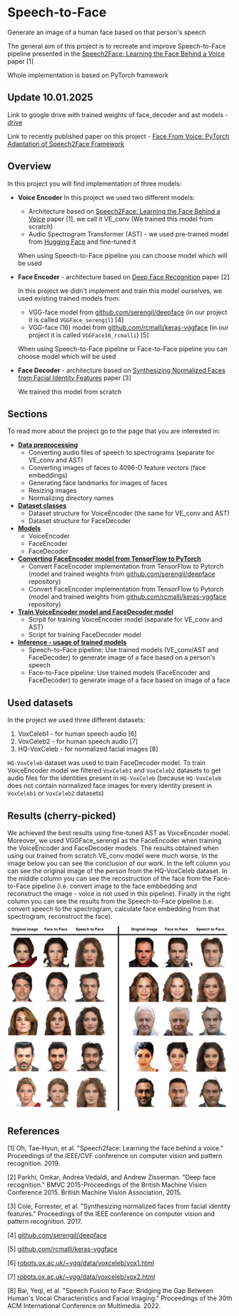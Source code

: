 # Speech-to-Face
Generate an image of a human face based on that person's speech

The general aim of this project is to recreate and improve Speech-to-Face pipeline presented in the [Speech2Face: Learning the Face Behind a Voice](https://arxiv.org/abs/1905.09773) paper [1]

Whole implementation is based on PyTorch framework

## Update 10.01.2025
Link to google drive with trained weights of face_decoder and ast models - [drive](https://drive.google.com/drive/u/2/folders/1dwHbmtdppmsrUHks9Gw82zDA15qJm9o8)

Link to recently published paper on this project - [Face From Voice: PyTorch Adaptation of Speech2Face Framework](https://www.sciencedirect.com/science/article/pii/S1877050924024153)

## Overview
In this project you will find implementation of three models:
- **Voice Encoder**
  In this project we used two different models:
    - Architecture based on [Speech2Face: Learning the Face Behind a Voice](https://arxiv.org/abs/1905.09773) paper [1], we call it VE_conv (We trained this model from scratch)
    - Audio Spectrogram Transformer (AST) - we used pre-trained model from [Hugging Face](https://huggingface.co/docs/transformers/model_doc/audio-spectrogram-transformer) and fine-tuned it
  
  When using Speech-to-Face pipeline you can choose model which will be used

- **Face Encoder** - architecture based on [Deep Face Recognition](https://www.robots.ox.ac.uk/~vgg/publications/2015/Parkhi15/parkhi15.pdf) paper [2]

  In this project we didn't implement and train this model ourselves, we used existing trained models from:
    - VGG-face model from [github.com/serengil/deepface](https://github.com/serengil/deepface) (in our project it is called `VGGFace_serengil`) [4]
    - VGG-face (16) model from [github.com/rcmalli/keras-vggface](https://github.com/rcmalli/keras-vggface) (in our project it is called `VGGFace16_rcmalli`) [5]

  When using Speech-to-Face pipeline or Face-to-Face pipeline you can choose model which will be used

- **Face Decoder** - architecture based on [Synthesizing Normalized Faces from Facial Identity Features](https://arxiv.org/abs/1701.04851) paper [3]

  We trained this model from scratch

## Sections
To read more about the project go to the page that you are interested in:
- **[Data preprocessing](https://github.com/Kacper-Pietkun/Speech-to-face/tree/master/src/data_preprocessing)**
    - Converting audio files of speech to spectrograms (separate for VE_conv and AST)
    - Converting images of faces to 4096-D feature vectors (face embeddings)
    - Generating face landmarks for images of faces
    - Resizing images
    - Normalizing directory names
- **[Dataset classes](https://github.com/Kacper-Pietkun/Speech-to-face/tree/master/src/datasets)**
    - Dataset structure for VoiceEncoder (the same for VE_conv and AST)
    - Dataset structure for FaceDecoder
- **[Models](https://github.com/Kacper-Pietkun/Speech-to-face/tree/master/src/models)**
    - VoiceEncoder
    - FaceEncoder
    - FaceDecoder
- **[Converting FaceEncoder model from TensorFlow to PyTorch](https://github.com/Kacper-Pietkun/Speech-to-face/tree/master/src/tensorflow_to_pytroch)**
    - Convert FaceEncoder implementation from TensorFlow to Pytorch (model and trained weights from [github.com/serengil/deepface](https://github.com/serengil/deepface) repository)
    - Convert FaceEncoder implementation from TensorFlow to Pytorch (model and trained weights from [github.com/rcmalli/keras-vggface](https://github.com/rcmalli/keras-vggface) repository)
- **[Train VoiceEncoder model and FaceDecoder model](https://github.com/Kacper-Pietkun/Speech-to-face/tree/master/src/train)**
    - Scrpit for training VoiceEncoder model (separate for VE_conv and AST)
    - Script for training FaceDecoder model
- **[Inference - usage of trained models](https://github.com/Kacper-Pietkun/Speech-to-face/tree/master/src/inference)**
    - Speech-to-Face pipeline: Use trained models (VE_conv/AST and FaceDecoder) to generate image of a face based on a person's speech
    - Face-to-Face pipeline: Use trained models (FaceEncoder and FaceDecoder) to generate image of a face based on image of a face


## Used datasets
In the project we used three different datasets:
1. VoxCeleb1 - for human speech audio [6]
2. VoxCeleb2 - for human speech audio [7]
3. HQ-VoxCeleb - for normalized facial images [8]

`HQ-VoxCeleb` dataset was used to train FaceDecoder model. To train VoiceEncoder model we filtered `VoxCeleb1` and `VoxCeleb2` datasets to get audio files for the identities present in `HQ-VoxCeleb` (because `HQ-VoxCeleb` does not contain normalized face images for every identity present in `VoxCeleb1` or `VoxCeleb2` datasets)


## Results (cherry-picked)
We achieved the best results using fine-tuned AST as VoiceEncoder model. Moreover, we used VGGFace_serengil as the FaceEncoder when training the VoiceEncoder and FaceDecoder models. The results obtained when using our trained from scratch VE_conv model were much worse. In the image below you can see the conclusion of our work. In the left column you can see the original image of the person from the HQ-VoxCeleb dataset. In the middle column you can see the recostruction of the face from the Face-to-Face pipeline (i.e. convert image to the face embbedding and reconstruct the image - voice is not used in this pipeline). Finally in the right column you can see the results from the Speech-to-Face pipeline (i.e. convert speech to the spectrogram, calculate face embedding from that spectrogram, reconstruct the face).

![Results](images/results.png "Results")

## References

[1] Oh, Tae-Hyun, et al. "Speech2face: Learning the face behind a voice." Proceedings of the IEEE/CVF conference on computer vision and pattern recognition. 2019.

[2] Parkhi, Omkar, Andrea Vedaldi, and Andrew Zisserman. "Deep face recognition." BMVC 2015-Proceedings of the British Machine Vision Conference 2015. British Machine Vision Association, 2015.

[3] Cole, Forrester, et al. "Synthesizing normalized faces from facial identity features." Proceedings of the IEEE conference on computer vision and pattern recognition. 2017.

[4] [github.com/serengil/deepface](https://github.com/serengil/deepface)

[5] [github.com/rcmalli/keras-vggface](https://github.com/rcmalli/keras-vggface)

[6] [robots.ox.ac.uk/~vgg/data/voxceleb/vox1.html](https://www.robots.ox.ac.uk/~vgg/data/voxceleb/vox1.html)

[7] [robots.ox.ac.uk/~vgg/data/voxceleb/vox2.html](https://www.robots.ox.ac.uk/~vgg/data/voxceleb/vox2.html)

[8] Bai, Yeqi, et al. "Speech Fusion to Face: Bridging the Gap Between Human's Vocal Characteristics and Facial Imaging." Proceedings of the 30th ACM International Conference on Multimedia. 2022.
